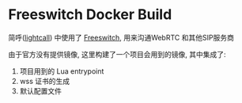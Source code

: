 # Freeswitch Docker Build

简呼([lightcall](https://github.com/tcmzzz/lightcall)) 中使用了 [Freeswitch](https://github.com/signalwire/freeswitch), 用来沟通WebRTC 和其他SIP服务商

由于官方没有提供镜像, 这里构建了一个项目会用到的镜像, 其中集成了:
1. 项目用到的 Lua entrypoint
2. wss 证书的生成
3. 默认配置文件
